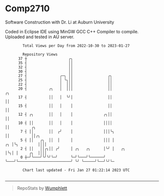 # Comp2710
Software Construction with Dr. Li at Auburn University

Coded in Eclipse IDE using MinGW GCC C++ Compiler to compile.
Uploaded and tested in AU server.

```
        Total Views per Day from 2022-10-30 to 2023-01-27

        Repository Views
      37 ┼                   ╭╮
      35 ┤                   ││
      32 ┤                   ││
      30 ┤                   ││
      27 ┤               ╭─╮ ││                ╭╮
      25 ┤               │ ╰╮││                ││
      22 ┤               │  │││                ││
      20 ┤          ╭╮   │  │││                ││                                 ╭╮
      17 ┤          ││   │  ╰╯│                ││                                 ││
      15 ┤          ││   │    │                ││                                 ││
      12 ┤ ╭╮       ││   │    │              ╭╮││                                 ││
      10 ┤ ││       ││   │    │              ││││                                 ││          ╭╮
       7 ┤ ││       ││  ╭╯    │              │││╰╮                                ││          ││╭╮
       5 ┤ ││   ╭╮  ││  │     │              │││ │                             ╭╮ │╰╮         ││││
       2 ┤ ││   ││╭╮││ ╭╯     │ ╭╮   ╭╮      │╰╯ │   ╭╮                        │╰╮│ │     ╭╮  ││││
       0 ┼─╯╰───╯╰╯╰╯╰─╯      ╰─╯╰───╯╰──────╯   ╰───╯╰────────────────────────╯ ╰╯ ╰─────╯╰──╯╰╯╰─

        Chart last updated - Fri Jan 27 01:22:14 2023 UTC
        
```

---

> RepoStats by [Wumphlett](https://github.com/Wumphlett)
